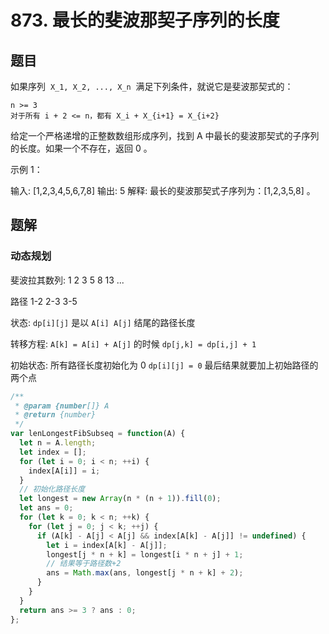 # 873. 最长的斐波那契子序列的长度

## 题目

如果序列  `X_1, X_2, ..., X_n`  满足下列条件，就说它是斐波那契式的：

```auto
n >= 3
对于所有 i + 2 <= n，都有 X_i + X_{i+1} = X_{i+2}
```

给定一个严格递增的正整数数组形成序列，找到 A 中最长的斐波那契式的子序列的长度。如果一个不存在，返回 0 。

示例 1：

输入: [1,2,3,4,5,6,7,8]
输出: 5
解释:
最长的斐波那契式子序列为：[1,2,3,5,8] 。

## 题解

### 动态规划

斐波拉其数列: 1 2 3 5 8 13 ...

路径 1-2 2-3 3-5

状态: `dp[i][j]` 是以 `A[i] A[j]` 结尾的路径长度

转移方程: `A[k] = A[i] + A[j]` 的时候 `dp[j,k] = dp[i,j] + 1`

初始状态: 所有路径长度初始化为 0 `dp[i][j] = 0` 最后结果就要加上初始路径的两个点

```js
/**
 * @param {number[]} A
 * @return {number}
 */
var lenLongestFibSubseq = function(A) {
  let n = A.length;
  let index = [];
  for (let i = 0; i < n; ++i) {
    index[A[i]] = i;
  }
  // 初始化路径长度
  let longest = new Array(n * (n + 1)).fill(0);
  let ans = 0;
  for (let k = 0; k < n; ++k) {
    for (let j = 0; j < k; ++j) {
      if (A[k] - A[j] < A[j] && index[A[k] - A[j]] != undefined) {
        let i = index[A[k] - A[j]];
        longest[j * n + k] = longest[i * n + j] + 1;
        // 结果等于路径数+2
        ans = Math.max(ans, longest[j * n + k] + 2);
      }
    }
  }
  return ans >= 3 ? ans : 0;
};
```
